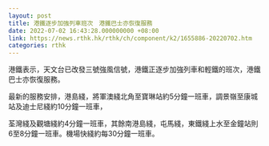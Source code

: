 ```yaml
---
layout: post
title: 港鐵逐步加強列車班次　港鐵巴士亦恢復服務
date: 2022-07-02 16:43:28.000000000 +08:00
link: https://news.rthk.hk/rthk/ch/component/k2/1655886-20220702.htm
categories: rthk
---
```


港鐵表示，天文台已改發三號強風信號，港鐵正逐步加強列車和輕鐵的班次，港鐵巴士亦恢復服務。

最新的服務安排，港島綫，將軍澳綫北角至寶琳站約5分鐘一班車，調景嶺至康城站及迪士尼綫約10分鐘一班車，

荃灣綫及觀塘綫約4分鐘一班車，其餘南港島綫，屯馬綫，東鐵綫上水至金鐘站則6至8分鐘一班車。機場快綫約每30分鐘一班車。
